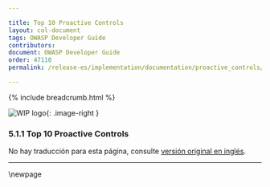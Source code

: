 ```yaml
---

title: Top 10 Proactive Controls
layout: col-document
tags: OWASP Developer Guide
contributors:
document: OWASP Developer Guide
order: 47110
permalink: /release-es/implementation/documentation/proactive_controls/

---
```


{% include breadcrumb.html %}

<style type="text/css">
.image-right {
  height: 180px;
  display: block;
  margin-left: auto;
  margin-right: auto;
  float: right;
}
</style>

![WIP logo](../../../assets/images/dg_wip.png "Work in progress"){: .image-right }

### 5.1.1 Top 10 Proactive Controls

No hay traducción para esta página, consulte [versión original en inglés][release070101].

----

[release070101]: https://github.com/OWASP/www-project-developer-guide/blob/main/release/07-implementation/01-documentation/01-proactive-controls.md

\newpage
